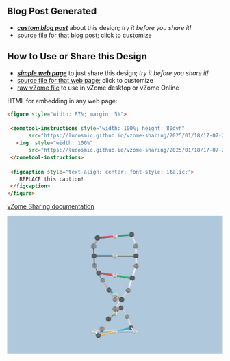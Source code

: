 
## Blog Post Generated

 - [***custom blog post***](<https://lucosmic.github.io/vzome-sharing/2025/01/18/PRJ-DNA-mod1-17-07-21.html>) about this design; *try it before you share it!*
 - [source file for that blog post](<https://github.com/lucosmic/vzome-sharing/edit/main/_posts/2025-01-18-PRJ-DNA-mod1-17-07-21.md>); click to customize
 


## How to Use or Share this Design

 - [***simple web page***](<https://lucosmic.github.io/vzome-sharing/2025/01/18/17-07-21-PRJ-DNA-mod1/>) to just share this design; *try it before you share it!*
 - [source file for that web page](<https://github.com/lucosmic/vzome-sharing/edit/main/2025/01/18/17-07-21-PRJ-DNA-mod1/index.md>); click to customize
 - [raw vZome file](<https://raw.githubusercontent.com/lucosmic/vzome-sharing/main/2025/01/18/17-07-21-PRJ-DNA-mod1/PRJ-DNA-mod1.vZome>) to use in vZome desktop or vZome Online
 
 HTML for embedding in any web page:
 ```html
<figure style="width: 87%; margin: 5%">
  
  <zometool-instructions style="width: 100%; height: 80dvh"
        src="https://lucosmic.github.io/vzome-sharing/2025/01/18/17-07-21-PRJ-DNA-mod1/PRJ-DNA-mod1.vZome" >
    <img  style="width: 100%"
        src="https://lucosmic.github.io/vzome-sharing/2025/01/18/17-07-21-PRJ-DNA-mod1/PRJ-DNA-mod1.png" >
  </zometool-instructions>

  <figcaption style="text-align: center; font-style: italic;">
     REPLACE this caption!
  </figcaption>
</figure>

 ```

[vZome Sharing documentation](https://vzome.github.io/vzome/sharing.html#how-it-works)

![Image](<PRJ-DNA-mod1.png>)

